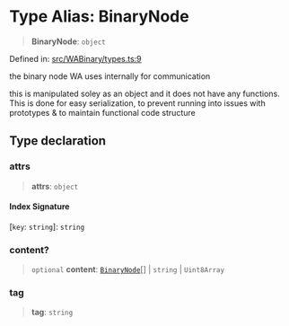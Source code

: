 # Type Alias: BinaryNode

> **BinaryNode**: `object`

Defined in: [src/WABinary/types.ts:9](https://github.com/Fokusdotid/bail/blob/546bbbb35e652e95f45982a71bee62b2c682e4eb/src/WABinary/types.ts#L9)

the binary node WA uses internally for communication

this is manipulated soley as an object and it does not have any functions.
This is done for easy serialization, to prevent running into issues with prototypes &
to maintain functional code structure

## Type declaration

### attrs

> **attrs**: `object`

#### Index Signature

\[`key`: `string`\]: `string`

### content?

> `optional` **content**: [`BinaryNode`](BinaryNode.md)[] \| `string` \| `Uint8Array`

### tag

> **tag**: `string`

